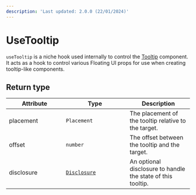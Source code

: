 ```yaml
---
description: 'Last updated: 2.0.0 (22/01/2024)'
---
```


# UseTooltip

`useTooltip` is a niche hook used internally to control the [Tooltip](../components/overlays/tooltip.md) component. It acts as a hook to control various Floating UI props for use when creating tooltip-like components.

## Return type

<table data-full-width="true"><thead><tr><th width="140">Attribute</th><th width="159">Type</th><th>Description</th></tr></thead><tbody><tr><td>placement</td><td><code>Placement</code></td><td>The placement of the tooltip relative to the target.</td></tr><tr><td>offset</td><td><code>number</code></td><td>The offset between the tooltip and the target.</td></tr><tr><td>disclosure</td><td><a href="usedisclosure.md#return-type"><code>Disclosure</code></a></td><td>An optional disclosure to handle the state of this tooltip.</td></tr></tbody></table>
